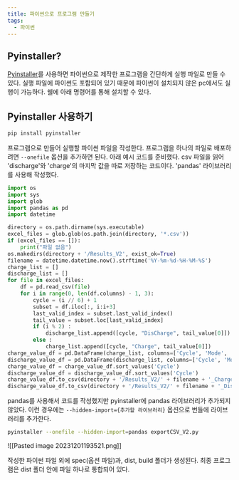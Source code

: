 ```yaml
---
title: 파이썬으로 프로그램 만들기
tags:
  - 파이썬
---
```

## Pyinstaller?

[Pyinstaller](https://pyinstaller.org/en/stable/)를 사용하면 파이썬으로 제작한 프로그램을 간단하게 실행 파일로 만들 수 있다. 실행 파일에 파이썬도 포함되어 있기 때문에 파이썬이 설치되지 않은 pc에서도 실행이 가능하다. 쉘에 아래 명령어를 통해 설치할 수 있다.

## Pyinstaller 사용하기


```bash
pip install pyinstaller
```

프로그램으로 만들어 실행할 파이썬 파일을 작성한다. 프로그램을 하나의 파일로 배포하려면 `--onefile` 옵션을 추가하면 된다. 아래 예시 코드를 준비했다. csv 파일을 읽어 'discharge'와 'charge'의 마지막 값을 따로 저장하는 코드이다. 'pandas' 라이브러리를 사용해 작성했다.

```python title="exportCSV_V2.py"
import os
import sys
import glob
import pandas as pd
import datetime

directory = os.path.dirname(sys.executable)
excel_files = glob.glob(os.path.join(directory, '*.csv'))
if (excel_files == []):
    print("파일 없음")
os.makedirs(directory + '/Results_V2', exist_ok=True)
filename = datetime.datetime.now().strftime('%Y-%m-%d-%H-%M-%S')
charge_list = []
discharge_list = []
for file in excel_files:
    df = pd.read_csv(file)
    for i in range(0, len(df.columns) - 1, 3):
        cycle = (i // 6) + 1
        subset = df.iloc[:, i:i+3]
        last_valid_index = subset.last_valid_index()
        tail_value = subset.loc[last_valid_index]
        if (i % 2) :
            discharge_list.append([cycle, "DisCharge", tail_value[0]])
        else :
            charge_list.append([cycle, "Charge", tail_value[0]])
charge_value_df = pd.DataFrame(charge_list, columns=['Cycle', 'Mode', 'Capacity'])
discharge_value_df = pd.DataFrame(discharge_list, columns=['Cycle', 'Mode', 'Capacity'])
charge_value_df = charge_value_df.sort_values('Cycle')
discharge_value_df = discharge_value_df.sort_values('Cycle')
charge_value_df.to_csv(directory + '/Results_V2/' + filename + '_ChargeResult.csv', index=False, encoding='cp949')
discharge_value_df.to_csv(directory + '/Results_V2/' + filename + '_DisChargeResult.csv', index=False, encoding='cp949')
```

pandas를 사용해서 코드를 작성했지만 pyinstaller에 pandas 라이브러리가 추가되지 않았다. 이런 경우에는 `--hidden-import={추가할 라이브러리}` 옵션으로 번들에 라이브러리를 추가한다.

```bash
pyinstaller --onefile --hidden-import=pandas exportCSV_V2.py
```

![[Pasted image 20231201193521.png]]

작성한 파이썬 파일 외에 spec(옵션 파일)과, dist, build 폴더가 생성된다. 최종 프로그램은 dist 폴더 안에 파일 하나로 통합되어 있다.